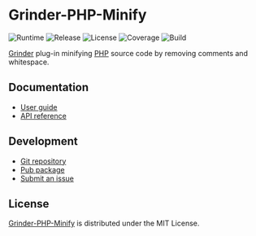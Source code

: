 # Grinder-PHP-Minify
![Runtime](https://img.shields.io/badge/dart-%3E%3D2.0-brightgreen.svg) ![Release](https://img.shields.io/pub/v/grinder_php_minify.svg) ![License](https://img.shields.io/badge/license-MIT-blue.svg) ![Coverage](https://coveralls.io/repos/github/cedx/grinder-php-minify/badge.svg) ![Build](https://travis-ci.com/cedx/grinder-php-minify.svg)

[Grinder](https://google.github.io/grinder.dart) plug-in minifying [PHP](https://secure.php.net) source code by removing comments and whitespace.

## Documentation
- [User guide](https://dev.belin.io/grinder-php-minify)
- [API reference](https://dev.belin.io/grinder-php-minify/api)

## Development
- [Git repository](https://git.belin.io/cedx/grinder-php-minify)
- [Pub package](https://pub.dartlang.org/packages/grinder_php_minify)
- [Submit an issue](https://github.com/cedx/grinder-php-minify/issues)

## License
[Grinder-PHP-Minify](https://dev.belin.io/grinder-php-minify) is distributed under the MIT License.
